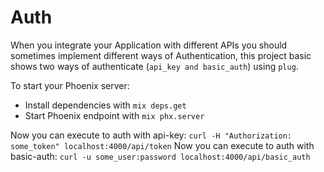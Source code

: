 # Auth

When you integrate your Application with different APIs you should sometimes implement different ways of Authentication,
this project basic shows two ways of authenticate (`api_key and basic_auth`) using `plug`.

To start your Phoenix server:

  * Install dependencies with `mix deps.get`
  * Start Phoenix endpoint with `mix phx.server`

Now you can execute to auth with api-key: `curl -H "Authorization: some_token" localhost:4000/api/token` 
Now you can execute to auth with basic-auth: `curl -u some_user:password localhost:4000/api/basic_auth` 
